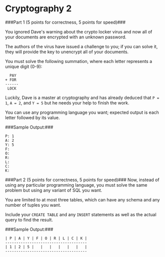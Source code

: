 Cryptography 2
==============

###Part 1 (5 points for correctness, 5 points for speed)###

You ignored Dave's warning about the crypto locker virus and now all of your documents are encrypted with an unknown password.

The authors of the virus have issued a challenge to you; if you can solve it, they will provide the key to unencrypt all of your documents.

You must solve the following summation, where each letter represents a unique digit (0-9):

```
  PAY
+ FOR
------
 LOCK
```

Luckily, Dave is a master at cryptography and has already deduced that `P = 1`, `A = 2`, and `Y = 5` but he needs your help to finish the work.

You can use any programming language you want; expected output is each letter followed by its value.

###Sample Output:###

```
P: 1
A: 2
Y: 5
F:
O:
R:
L:
C:
K:
```

###Part 2 (5 points for correctness, 5 points for speed)###
Now, instead of using any particular programming language, you must solve the same problem but using any variant of SQL you want.

You are limited to at most three tables, which can have any schema and any number of tuples you want.

Include your `CREATE TABLE` and any `INSERT` statements as well as the actual query to find the result.

###Sample Output:###

```
| P | A | Y | F | O | R | L | C | K |
-------------------------------------
| 1 | 2 | 5 |   |   |   |   |   |   |
-------------------------------------
```